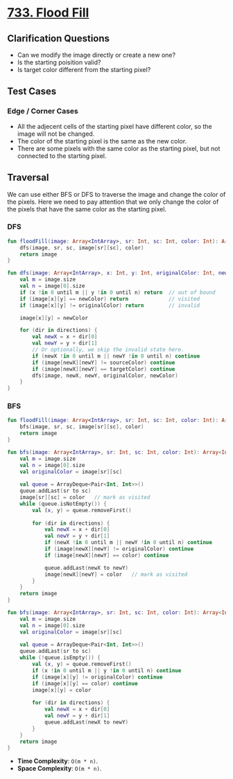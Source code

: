 # [733. Flood Fill](https://leetcode.com/problems/flood-fill/)

## Clarification Questions
* Can we modify the image directly or create a new one?
* Is the starting poisition valid?
* Is target color different from the starting pixel?
 
## Test Cases
### Edge / Corner Cases
* All the adjecent cells of the starting pixel have different color, so the image will not be changed.
* The color of the starting pixel is the same as the new color.
* There are some pixels with the same color as the starting pixel, but not connected to the starting pixel.

## Traversal
We can use either BFS or DFS to traverse the image and change the color of the pixels. Here we need to pay attention that we only change the color of the pixels that have the same color as the starting pixel.

### DFS
```kotlin
fun floodFill(image: Array<IntArray>, sr: Int, sc: Int, color: Int): Array<IntArray> {
    dfs(image, sr, sc, image[sr][sc], color)
    return image
}

fun dfs(image: Array<IntArray>, x: Int, y: Int, originalColor: Int, newColor: Int) {
    val m = image.size
    val n = image[0].size
    if (x !in 0 until m || y !in 0 until n) return  // out of bound
    if (image[x][y] == newColor) return             // visited
    if (image[x][y] != originalColor) return        // invalid

    image[x][y] = newColor

    for (dir in directions) {
        val newX = x + dir[0]
        val newY = y + dir[1]
        // Or optionally, we skip the invalid state here.
        if (newX !in 0 until m || newY !in 0 until n) continue
        if (image[newX][newY] != sourceColor) continue
        if (image[newX][newY] == targetColor) continue
        dfs(image, newX, newY, originalColor, newColor)
    }
}
```

### BFS
```kotlin
fun floodFill(image: Array<IntArray>, sr: Int, sc: Int, color: Int): Array<IntArray> {
    bfs(image, sr, sc, image[sr][sc], color)
    return image
}

fun bfs(image: Array<IntArray>, sr: Int, sc: Int, color: Int): Array<IntArray> {
    val m = image.size
    val n = image[0].size
    val originalColor = image[sr][sc]
    
    val queue = ArrayDeque<Pair<Int, Int>>()
    queue.addLast(sr to sc)
    image[sr][sc] = color   // mark as visited
    while (queue.isNotEmpty()) {
        val (x, y) = queue.removeFirst()
        
        for (dir in directions) {
            val newX = x + dir[0]
            val newY = y + dir[1]
            if (newX !in 0 until m || newY !in 0 until n) continue
            if (image[newX][newY] != originalColor) continue
            if (image[newX][newY] == color) continue

            queue.addLast(newX to newY)
            image[newX][newY] = color   // mark as visited
        }
    }
    return image
}

fun bfs(image: Array<IntArray>, sr: Int, sc: Int, color: Int): Array<IntArray> {
    val m = image.size
    val n = image[0].size
    val originalColor = image[sr][sc]
    
    val queue = ArrayDeque<Pair<Int, Int>>()
    queue.addLast(sr to sc)
    while (!queue.isEmpty()) {
        val (x, y) = queue.removeFirst()
        if (x !in 0 until m || y !in 0 until n) continue
        if (image[x][y] != originalColor) continue
        if (image[x][y] == color) continue
        image[x][y] = color
        
        for (dir in directions) {
            val newX = x + dir[0]
            val newY = y + dir[1]
            queue.addLast(newX to newY)
        }
    }
    return image
}
```

* **Time Complexity**: `O(m * n)`.
* **Space Complexity**: `O(m * n)`.